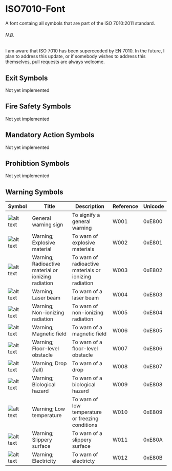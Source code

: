 ISO7010-Font
============

A font containg all symbols that are part of the ISO 7010:2011 standard.

###### N.B.
I am aware that ISO 7010 has been superceeded by EN 7010. In the future, I plan to address this update, or if somebody wishes to address this themselves, pull requests are always welcome.


## Exit Symbols
Not yet implemented

## Fire Safety Symbols
Not yet implemented

## Mandatory Action Symbols
Not yet implemented

## Prohibtion Symbols
Not yet implemented

## Warning Symbols

Symbol | Title | Description | Reference | Unicode
--- | --- | --- | --- | ---
![alt text](https://www.iso.org/iobp/graphics/grs/ISO008545_200.png "ISO 7010 W001") | General warning sign | To signify a general warning | W001 | 0xE800
![alt text](https://www.iso.org/iobp/graphics/grs/ISO008546_200.png "ISO 7010 W002") | Warning; Explosive material | To warn of explosive materials | W002 | 0xE801
![alt text](https://www.iso.org/iobp/graphics/grs/ISO008547_200.png "ISO 7010 W003") | Warning; Radioactive material or ionizing radiation | To warn of radioactive materials or ionizing radiation | W003 | 0xE802
![alt text](https://www.iso.org/iobp/graphics/grs/ISO008548_200.png "ISO 7010 W004") | Warning; Laser beam | To warn of a laser beam | W004 | 0xE803
![alt text](https://www.iso.org/iobp/graphics/grs/ISO008549_200.png "ISO 7010 W005") | Warning; Non-ionizing radiation | To warn of non-ionizing radiation | W005 | 0xE804
![alt text](https://www.iso.org/iobp/graphics/grs/ISO008550_200.png "ISO 7010 W006") | Warning; Magnetic field | To warn of a magnetic field | W006 | 0xE805
![alt text](https://www.iso.org/iobp/graphics/grs/ISO008551_200.png "ISO 7010 W007") | Warning; Floor-level obstacle | To warn of a floor-level obstacle | W007 | 0xE806
![alt text](https://www.iso.org/iobp/graphics/grs/ISO008552_200.png "ISO 7010 W008") | Warning; Drop (fall) | To warn of a drop | W008 | 0xE807
![alt text](https://www.iso.org/iobp/graphics/grs/ISO008553_200.png "ISO 7010 W009") | Warning; Biological hazard | To warn of a biological hazard | W009 | 0xE808
![alt text](https://www.iso.org/iobp/graphics/grs/ISO008554_200.png "ISO 7010 W010") | Warning; Low temperature | To warn of low temperature or freezing conditions | W010 | 0xE809
![alt text](https://www.iso.org/iobp/graphics/grs/ISO008555_200.png "ISO 7010 W011") | Warning; Slippery surface | To warn of a slippery surface | W011 | 0xE80A
![alt text](https://www.iso.org/iobp/graphics/grs/ISO008556_200.png "ISO 7010 W012") | Warning; Electricity | To warn of electricty | W012 | 0xE80B

